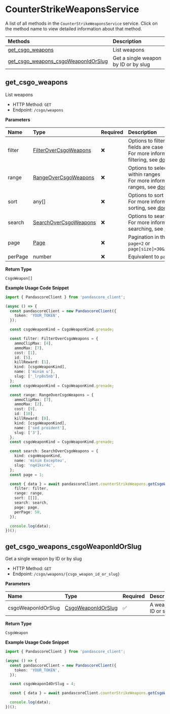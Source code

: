 # CounterStrikeWeaponsService

A list of all methods in the `CounterStrikeWeaponsService` service. Click on the method name to view detailed information about that method.

| Methods                                                                     | Description                          |
| :-------------------------------------------------------------------------- | :----------------------------------- |
| [get_csgo_weapons](#get_csgo_weapons)                                       | List weapons                         |
| [get_csgo_weapons_csgoWeaponIdOrSlug](#get_csgo_weapons_csgoweaponidorslug) | Get a single weapon by ID or by slug |

## get_csgo_weapons

List weapons

- HTTP Method: `GET`
- Endpoint: `/csgo/weapons`

**Parameters**

| Name    | Type                                                        | Required | Description                                                                                                                                         |
| :------ | :---------------------------------------------------------- | :------- | :-------------------------------------------------------------------------------------------------------------------------------------------------- |
| filter  | [FilterOverCsgoWeapons](../models/FilterOverCsgoWeapons.md) | ❌       | Options to filter results. String fields are case sensitive <br/>For more information on filtering, see [docs](/docs/filtering-and-sorting#filter). |
| range   | [RangeOverCsgoWeapons](../models/RangeOverCsgoWeapons.md)   | ❌       | Options to select results within ranges <br/>For more information on ranges, see [docs](/docs/filtering-and-sorting#range).                         |
| sort    | any[]                                                       | ❌       | Options to sort results <br/>For more information on sorting, see [docs](/docs/filtering-and-sorting#sort).                                         |
| search  | [SearchOverCsgoWeapons](../models/SearchOverCsgoWeapons.md) | ❌       | Options to search results <br/>For more information on searching, see [docs](/docs/filtering-and-sorting#search).                                   |
| page    | [Page](../models/Page.md)                                   | ❌       | Pagination in the form of `page=2` or `page[size]=30&page[number]=2`                                                                                |
| perPage | number                                                      | ❌       | Equivalent to `page[size]`                                                                                                                          |

**Return Type**

`CsgoWeapon[]`

**Example Usage Code Snippet**

```typescript
import { PandascoreClient } from 'pandascore_client';

(async () => {
  const pandascoreClient = new PandascoreClient({
    token: 'YOUR_TOKEN',
  });

  const csgoWeaponKind = CsgoWeaponKind.grenade;

  const filter: FilterOverCsgoWeapons = {
    ammoClipMax: [4],
    ammoMax: [7],
    cost: [1],
    id: [5],
    killReward: [1],
    kind: [csgoWeaponKind],
    name: ['minim u'],
    slug: ['_lrp8s5nb'],
  };
  const csgoWeaponKind = CsgoWeaponKind.grenade;

  const range: RangeOverCsgoWeapons = {
    ammoClipMax: [7],
    ammoMax: [2],
    cost: [9],
    id: [10],
    killReward: [8],
    kind: [csgoWeaponKind],
    name: ['sed proident'],
    slug: ['3'],
  };
  const csgoWeaponKind = CsgoWeaponKind.grenade;

  const search: SearchOverCsgoWeapons = {
    kind: csgoWeaponKind,
    name: 'minim Excepteu',
    slug: 'nq41ksr4c',
  };
  const page = 1;

  const { data } = await pandascoreClient.counterStrikeWeapons.getCsgoWeapons({
    filter: filter,
    range: range,
    sort: [[]],
    search: search,
    page: page,
    perPage: 50,
  });

  console.log(data);
})();
```

## get_csgo_weapons_csgoWeaponIdOrSlug

Get a single weapon by ID or by slug

- HTTP Method: `GET`
- Endpoint: `/csgo/weapons/{csgo_weapon_id_or_slug}`

**Parameters**

| Name               | Type                                                  | Required | Description         |
| :----------------- | :---------------------------------------------------- | :------- | :------------------ |
| csgoWeaponIdOrSlug | [CsgoWeaponIdOrSlug](../models/CsgoWeaponIdOrSlug.md) | ✅       | A weapon ID or slug |

**Return Type**

`CsgoWeapon`

**Example Usage Code Snippet**

```typescript
import { PandascoreClient } from 'pandascore_client';

(async () => {
  const pandascoreClient = new PandascoreClient({
    token: 'YOUR_TOKEN',
  });

  const csgoWeaponIdOrSlug = 4;

  const { data } = await pandascoreClient.counterStrikeWeapons.getCsgoWeaponsCsgoWeaponIdOrSlug();

  console.log(data);
})();
```

<!-- This file was generated by liblab | https://liblab.com/ -->
